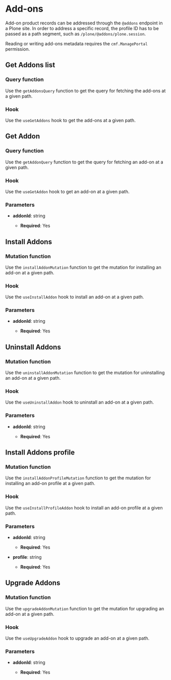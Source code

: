 # Add-ons

Add-on product records can be addressed through the `@addons` endpoint in a Plone site.
In order to address a specific record, the profile ID has to be passed as a path segment, such as `/plone/@addons/plone.session`.

Reading or writing add-ons metadata requires the `cmf.ManagePortal` permission.

## Get Addons list

### Query function

Use the `getAddonsQuery` function to get the query for fetching the add-ons at a given path.

### Hook

Use the `useGetAddons` hook to get the add-ons at a given path.

## Get Addon

### Query function

Use the `getAddonQuery` function to get the query for fetching an add-on at a given path.

### Hook

Use the `useGetAddon` hook to get an add-on at a given path.

### Parameters

- **addonId**: string

  - **Required**: Yes

## Install Addons

### Mutation function

Use the `installAddonMutation` function to get the mutation for installing an add-on at a given path.

### Hook

Use the `useInstallAddon` hook to install an add-on at a given path.

### Parameters

- **addonId**: string

  - **Required**: Yes

## Uninstall Addons

### Mutation function

Use the `uninstallAddonMutation` function to get the mutation for uninstalling an add-on at a given path.

### Hook

Use the `useUninstallAddon` hook to uninstall an add-on at a given path.

### Parameters

- **addonId**: string

  - **Required**: Yes

## Install Addons profile

### Mutation function

Use the `installAddonProfileMutation` function to get the mutation for installing an add-on profile at a given path.

### Hook

Use the `useInstallProfileAddon` hook to install an add-on profile at a given path.

### Parameters

- **addonId**: string

  - **Required**: Yes

- **profile**: string

  - **Required**: Yes

## Upgrade Addons

### Mutation function

Use the `upgradeAddonMutation` function to get the mutation for upgrading an add-on at a given path.

### Hook

Use the `useUpgradeAddon` hook to upgrade an add-on at a given path.

### Parameters

- **addonId**: string

  - **Required**: Yes
